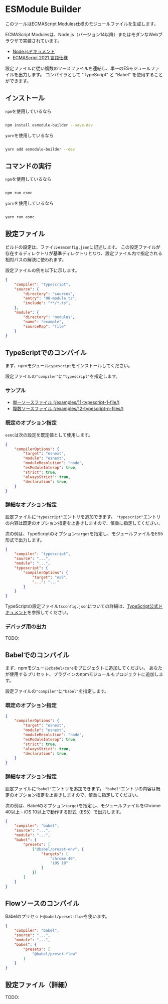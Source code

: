 
# ESModule Builder

このツールはECMAScript Modules仕様のモジュールファイルを生成します。

ECMAScript Modulesは、Node.js（バージョン14以降）またはモダンなWebブラウザで実装されています。

- [Node.jsドキュメント](https://nodejs.org/api/esm.html#esm_ecmascript_modules)
- [ECMAScript 2021 言語仕様](https://tc39.github.io/ecma262/#sec-modules)

設定ファイルに従い複数のソースファイルを連結し、単一のESモジュールファイルを出力します。
コンパイラとして "TypeScript" と "Babel" を使用することができます。

## インストール

`npm`を使用しているなら

```sh

npm install esmodule-builder --save-dev

```

`yarn`を使用しているなら

```sh

yarn add esmodule-builder --dev

```

## コマンドの実行

`npm`を使用しているなら

```sh

npm run esmc

```

`yarn`を使用しているなら

```sh

yarn run esmc

```

## 設定ファイル

ビルドの設定は、ファイル`esmconfig.json`に記述します。
この設定ファイルが存在するディレクトリが基準ディレクトリとなり、設定ファイル内で指定される相対パスの解決に使われます。

設定ファイルの例を以下に示します。

```json
{
    "compiler": "typescript",
    "source": {
        "directory": "sources",
        "entry": "00-module.ts",
        "include": "**/*.ts",
    },
    "module": {
        "directory": "modules",
        "name": "example",
        "sourceMap": "file"
    }
}
```

## TypeScriptでのコンパイル

まず、npmモジュール`typescript`をインストールしてください。

設定ファイルの`"compiler"`に`"typescript"`を指定します。

### サンプル

- [単一ソースファイル (/examples/11-typescript-1-file/)](/examples/11-typescript-1-file/)
- [複数ソースファイル (/examples/12-typescript-n-files/)](/examples/12-typescript-n-files/)

### 既定のオプション指定

`esmc`は次の設定を既定値として使用します。

```json:esmconfig.json
{
    "compilerOptions": {
        "target": "esnext",
        "module": "esnext",
        "moduleResolution": "node",
        "esModuleInterop": true,
        "strict": true,
        "alwaysStrict": true,
        "declaration": true,
    }
}
```

### 詳細なオプション指定

設定ファイルに`"typescript"`エントリを追加できます。
`"typescript"`エントリの内容は既定のオプション指定を上書きしますので、慎重に指定してください。

次の例は、TypeScriptのオプション`target`を指定し、モジュールファイルをES5形式で出力します。

```json:esmconfig.json
{
    "compiler": "typescript",
    "source": "...",
    "module": "...",
    "typescript": {
        "compilerOptions": {
            "target": "es5",
            "...": "..."
        }
    }
}
```

TypeScriptの設定ファイル`tsconfig.json`についての詳細は、[TypeScript公式ドキュメント](https://www.typescriptlang.org/docs/handbook/tsconfig-json.html)を参照してください。

### デバッグ用の出力

TODO:

## Babelでのコンパイル

まず、npmモジュール`@babel/core`をプロジェクトに追加してください。
あなたが使用するプリセット、プラグインのnpmモジュールもプロジェクトに追加します。

設定ファイルの`"compiler"`に`"babel"`を指定します。

### 既定のオプション指定

```json:tsconfig.json
{
    "compilerOptions": {
        "target": "esnext",
        "module": "esnext",
        "moduleResolution": "node",
        "esModuleInterop": true,
        "strict": true,
        "alwaysStrict": true,
        "declaration": true,
    }
}
```

### 詳細なオプション指定

設定ファイルに`"babel"`エントリを追加できます。
`"babel"`エントリの内容は既定のオプション指定を上書きしますので、慎重に指定してください。

次の例は、Babelのオプション`target`を指定し、モジュールファイルをChrome 40以上・iOS 10以上で動作する形式（ES5）で出力します。

```json:esmconfig.json
{
    "compiler": "babel",
    "source": "...",
    "module": "...",
    "babel": {
        "presets": [
            ["@babel/preset-env", {
                "targets": [
                    "chrome 40",
                    "iOS 10"
                ]
            }]
        ]
    }
}
```

## Flowソースのコンパイル

Babelのプリセット`@babel/preset-flow`を使います。

```json:esmconfig.json
{
    "compiler": "babel",
    "source": "...",
    "module": "...",
    "babel": {
        "presets": [
            "@babel/preset-flow"
        ]
    }
}
```

## 設定ファイル（詳細）

TODO:
